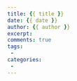 ```yaml
---
title: {{ title }}
date: {{ date }}
author: {{ author }}
excerpt: 
comments: true
tags:
 - 
categories:
 - 
---
```

